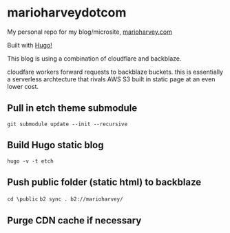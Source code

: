 # marioharveydotcom

My personal repo for my blog/microsite, [marioharvey.com](https://marioharvey.com)

Built with [Hugo!](https://gohugo.io/)

This blog is using a combination of cloudflare and backblaze.

cloudfare workers forward requests to backblaze buckets. this is essentially a serverless archtecture that rivals AWS S3 built in static page at an even lower cost.

## Pull in etch theme submodule

`git submodule update --init --recursive`

## Build Hugo static blog

`hugo -v -t etch`

## Push public folder (static html) to backblaze

`cd \public`
`b2 sync . b2://marioharvey/`

## Purge CDN cache if necessary
